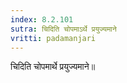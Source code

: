```yaml
---
index: 8.2.101
sutra: चिदिति चोपमाऽर्थे प्रयुज्यमाने
vritti: padamanjari
---
```


 चिदिति चोपमार्थे प्रयुज्यमाने॥